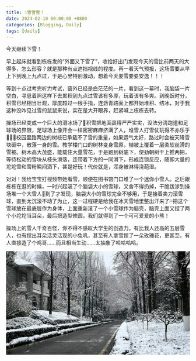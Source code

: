 ```yaml
---
title: ☃️雪雪雪！
date: 2024-02-10 00:00:00 +0800
categories: [Blogging, Daily]
tags: [daily]
---
```


今天继续下雪！

早上起床就看到栋栋发的“外面又下雪了”，收拾好出门发现今天的雪比前两天的大得多，怎么形容？就是那种有点遮挡视线的程度。再一看天气预报，这场雪要从早上下到晚上九点过，于是心里特别激动，想着今天耍雪要耍安逸！！！

等到十点过考完听力考试，窗外已经是白茫茫的一片，看到这一幕时，我脑袋一片空白，寻思着照这样下去累积到九点过雪该有多厚，玩着该有多爽。到晚饭时分，积雪已经相当壮观，厚度超过一根手指，连沥青路面上都开始堆积、结冰，对于我这种没咋见过雪的鼠鼠来说，实在是大开眼界，赶紧喊上栋栋去转。

操场已经变成一个巨大的滑冰场了🤣积雪把地面裹得严严实实，没法分清跑道和足球场的界限，足球场上像开会一样密密麻麻挤满了人，堆雪人打雪仗玩得不亦乐乎🤣🤣🤣校园里路两边的树枝已承载不了雪的重量，如果运气太好，路过时会被天降雪块砸中，散落一身的雪。教学楼门口的树林变身雪原，植被上覆着一层柔软丝滑的雪被。树木高大茂盛，能载住大量雪花，于是跑到树底下，使劲朝树干上推两把，等待松动的雪块从枝头滑落，连带着下方的一同滑下，形成连锁反应，随即大量的坨坨雪和雪粉瞬间洒下，甚是好玩！代价就是，浑身被淋得浇葩湿。

对对！我给宝宝打视频带她看雪，顺便在图书馆门口堆了一个迷你小雪人。之后跟栋栋在逛的时候，一时兴起滚了个脑袋大小的雪球，又舍不得扔掉，干脆跋涉到操场堆一个大雪人🤣到了才发现，脑袋大小的雪球完全不够用，于是接着卖力滚雪球，直到太沉滚不动了为止，这一过程硬是给我在冰天雪地里整出汗来了💦把这个雪球放在最底层作为身体，上面重新滚了一个小雪球作为脑壳，脑壳上面又捏了两个小坨坨当耳朵，最后把造型修圆，我们就得到了一个可可爱爱的小熊！

操场上的雪人千奇百怪，你不得不感叹大学生的创造力。有比我人还高的五层雪人，也有捏出耳朵活灵活现的小兔叽，甚至有人拿雪捏了一朵玫瑰花，更甚至，有人直接造了个鸡哥……而且相当生动……太抽象了哈哈哈哈。

![2023-12-18-Snowy-Day-pic](/assets/2023-12-18-Snowy-Day-pic.jpg)